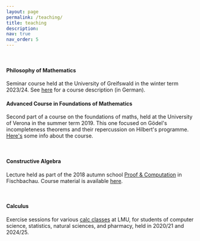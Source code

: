 ```yaml
---
layout: page
permalink: /teaching/
title: teaching
description: 
nav: true
nav_order: 5
---
```





<br>

<h4> Philosophy of Mathematics </h4>

<pr>
Seminar course held at the University of Greifswald in the winter term 2023/24. 
See <a href="https://his.uni-greifswald.de/qisserver/rds?state=verpublish&status=init&vmfile=no&publishid=65359&moduleCall=webInfo&publishConfFile=webInfo&publishSubDir=veranstaltung">here</a> for a course description (in German). </pr>

<br>

<h4> Advanced Course in Foundations of Mathematics </h4>

<pr>Second part of a course on the foundations of maths, held at the University of Verona in the summer term 2019. This one focused on Gödel's incompleteness theorems and their repercussion on Hilbert's programme. <a href ="https://www.corsi.univr.it/?ent=cs&aa=2018%2F2019&codiceCs=S72&codins=4S001104&discr=&discrCd=&id=389&menu=Studiare&tab=Insegnamenti&lang=en">Here's</a> some info about the course. </pr>

<br>


<h4> Constructive Algebra </h4>

<pr> Lecture held as part of the 2018 autumn school <a href="https://www.mathematik.uni-muenchen.de/~schwicht/pc18.php">Proof & Computation</a> in Fischbachau. Course material is available <a href="https://github.com/danielwessel/pc18">here</a>.  </pr>


<br>

<h4> Calculus </h4>

<pr>
Exercise sessions for various <a href="https://www.mathematik.uni-muenchen.de/~wessel/lehre.php">calc classes</a> at LMU, for students of computer science, statistics, natural sciences, and pharmacy, held in 2020/21 and 2024/25. </pr>


